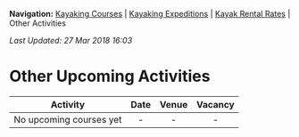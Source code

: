 **Navigation:** [Kayaking Courses](index) &#124; [Kayaking Expeditions](expedition) &#124; [Kayak Rental Rates](rental) &#124; Other Activities

_Last Updated: 27 Mar 2018 16:03_
# Other Upcoming Activities

Activity | Date | Venue | Vacancy
:---:|:---:|:---:|:---:
No upcoming courses yet|-|-|-

